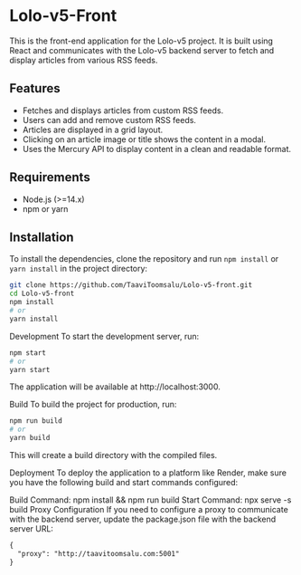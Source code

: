 # Lolo-v5-Front

This is the front-end application for the Lolo-v5 project. It is built using React and communicates with the Lolo-v5 backend server to fetch and display articles from various RSS feeds.

## Features

- Fetches and displays articles from custom RSS feeds.
- Users can add and remove custom RSS feeds.
- Articles are displayed in a grid layout.
- Clicking on an article image or title shows the content in a modal.
- Uses the Mercury API to display content in a clean and readable format.

## Requirements

- Node.js (>=14.x)
- npm or yarn

## Installation

To install the dependencies, clone the repository and run `npm install` or `yarn install` in the project directory:

```bash
git clone https://github.com/TaaviToomsalu/Lolo-v5-front.git
cd Lolo-v5-front
npm install
# or
yarn install
```


Development
To start the development server, run:

```bash
npm start
# or
yarn start
```


The application will be available at http://localhost:3000.

Build
To build the project for production, run:

```bash
npm run build
# or
yarn build
```

This will create a build directory with the compiled files.

Deployment
To deploy the application to a platform like Render, make sure you have the following build and start commands configured:

Build Command: npm install && npm run build
Start Command: npx serve -s build
Proxy Configuration
If you need to configure a proxy to communicate with the backend server, update the package.json file with the backend server URL:

```markdown
{
  "proxy": "http://taavitoomsalu.com:5001"
}
```